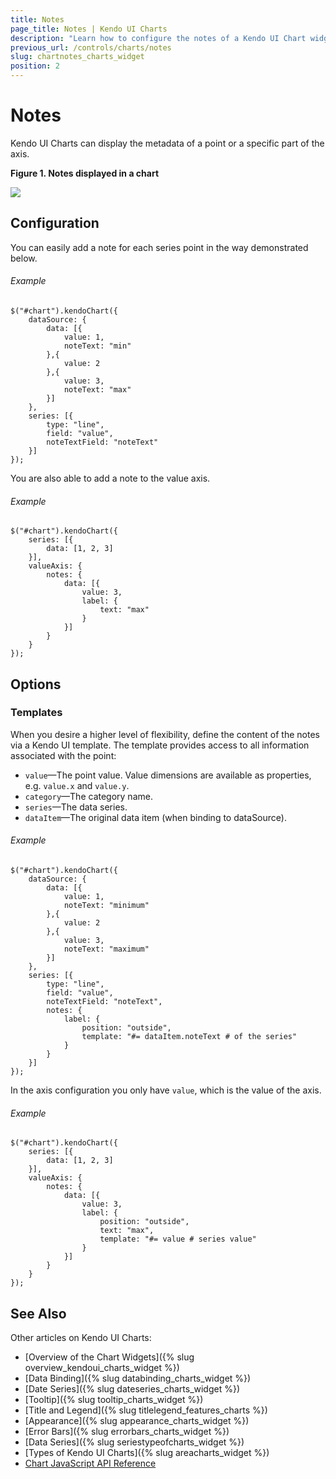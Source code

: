 ```yaml
---
title: Notes
page_title: Notes | Kendo UI Charts
description: "Learn how to configure the notes of a Kendo UI Chart widget."
previous_url: /controls/charts/notes
slug: chartnotes_charts_widget
position: 2
---
```


# Notes

Kendo UI Charts can display the metadata of a point or a specific part of the axis.

**Figure 1. Notes displayed in a chart**

![](/controls/charts/chart-notes.png)

## Configuration

You can easily add a note for each series point in the way demonstrated below.

###### Example

    $("#chart").kendoChart({
        dataSource: {
            data: [{
                value: 1,
                noteText: "min"
            },{
                value: 2
            },{
                value: 3,
                noteText: "max"
            }]
        },
        series: [{
            type: "line",
            field: "value",
            noteTextField: "noteText"
        }]
    });

You are also able to add a note to the value axis.

###### Example

    $("#chart").kendoChart({
        series: [{
            data: [1, 2, 3]
        }],
        valueAxis: {
            notes: {
                data: [{
                    value: 3,
                    label: {
                        text: "max"
                    }
                }]
            }
        }
    });

## Options

### Templates

When you desire a higher level of flexibility, define the content of the notes via a Kendo UI template. The template provides access to all information associated with the point:

*   `value`&mdash;The point value. Value dimensions are available as properties, e.g. `value.x` and `value.y`.
*   `category`&mdash;The category name.
*   `series`&mdash;The data series.
*   `dataItem`&mdash;The original data item (when binding to dataSource).

###### Example

    $("#chart").kendoChart({
        dataSource: {
            data: [{
                value: 1,
                noteText: "minimum"
            },{
                value: 2
            },{
                value: 3,
                noteText: "maximum"
            }]
        },
        series: [{
            type: "line",
            field: "value",
            noteTextField: "noteText",
            notes: {
                label: {
                    position: "outside",
                    template: "#= dataItem.noteText # of the series"
                }
            }
        }]
    });

In the axis configuration you only have `value`, which is the value of the axis.

###### Example

    $("#chart").kendoChart({
        series: [{
            data: [1, 2, 3]
        }],
        valueAxis: {
            notes: {
                data: [{
                    value: 3,
                    label: {
                        position: "outside",
                        text: "max",
                        template: "#= value # series value"
                    }
                }]
            }
        }
    });

## See Also

Other articles on Kendo UI Charts:

* [Overview of the Chart Widgets]({% slug overview_kendoui_charts_widget %})
* [Data Binding]({% slug databinding_charts_widget %})
* [Date Series]({% slug dateseries_charts_widget %})
* [Tooltip]({% slug tooltip_charts_widget %})
* [Title and Legend]({% slug titlelegend_features_charts %})
* [Appearance]({% slug appearance_charts_widget %})
* [Error Bars]({% slug errorbars_charts_widget %})
* [Data Series]({% slug seriestypeofcharts_widget %})
* [Types of Kendo UI Charts]({% slug areacharts_widget %})
* [Chart JavaScript API Reference](/api/javascript/dataviz/ui/chart)
